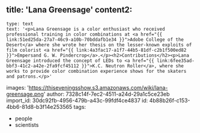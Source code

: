 title: 'Lana Greensage'
content2:
  -
    type: text
    text: '<p>Lana Greensage is a color enthusiast who received professional training in color combinations at <a href="{{ link:51ed25da-27a7-46c9-a10b-70bddafb1e34 }}">Adobe College of the Desert</a> where she wrote her thesis on the lesser-known exploits of film colorist <a href="{{ link:4a3fac17-a1f7-44b5-81df-c2b1f500ed82 }}">Empersand G. W. Pindercrop</a>.</p><h2>Contributions</h2><p>Lana Greensage introduced the concept of LEDs to <a href="{{ link:6fee35ad-bbf3-41c2-a42e-2fa9fcf45112 }}">K.C. Neutron Roller</a>, where she works to provide color combination experience shows for the skaters and patrons.</p>'
images: 'https://thiseveningsshow.s3.amazonaws.com/wiki/lana-greensage.png'
author: 7328c14f-7ec2-4511-a24d-29a1c5ce23eb
import_id: 30dc92fb-4956-479b-a43c-99fdf4ce4837
id: 4b88b26f-c153-4bb6-81d8-b3f14e253565
tags:
  - people
  - scientists
